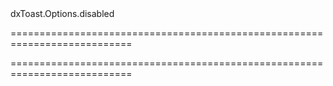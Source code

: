 <!--id-->dxToast.Options.disabled<!--/id-->
===========================================================================
<!--hidden--><!--/hidden-->
===========================================================================

